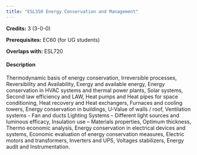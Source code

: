 ```yaml
---
title: "ESL350 Energy Conservation and Management"
---
```

**Credits:** 3 (3-0-0)

**Prerequisites:** EC60 (for UG students)

**Overlaps with:** ESL720

#### Description
Thermodynamic basis of energy conservation, Irreversible processes, Reversibility and Availability, Exergy and available energy, Energy conservation in HVAC systems and thermal power plants, Solar systems, Second law efficiency and LAW, Heat pumps and Heat pipes for space conditioning, Heat recovery and Heat exchangers, Furnaces and cooling towers, Energy conservation in buildings, U-Value of walls / roof, Ventilation systems - Fan and ducts Lighting Systems – Different light sources and luminous efficacy, Insulation use – Materials properties, Optimum thickness, Thermo economic analysis, Energy conservation in electrical devices and systems, Economic evaluation of energy conservation measures, Electric motors and transformers, Inverters and UPS, Voltages stabilizers, Energy audit and Instrumentation.